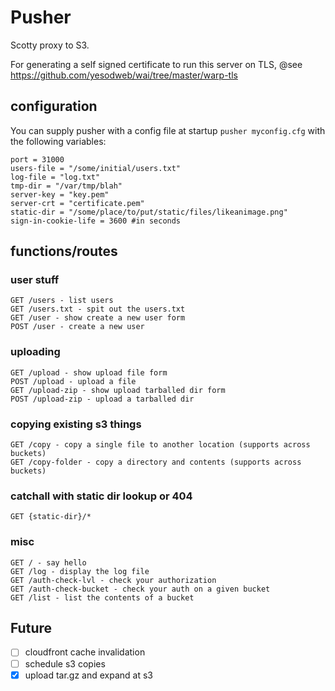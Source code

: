 Pusher
======
Scotty proxy to S3.

For generating a self signed certificate to run this server on TLS,
@see https://github.com/yesodweb/wai/tree/master/warp-tls

configuration
-------------
You can supply pusher with a config file at startup `pusher myconfig.cfg` with
the following variables:

    port = 31000
    users-file = "/some/initial/users.txt"
    log-file = "log.txt"
    tmp-dir = "/var/tmp/blah"
    server-key = "key.pem"
    server-crt = "certificate.pem"
    static-dir = "/some/place/to/put/static/files/likeanimage.png"
    sign-in-cookie-life = 3600 #in seconds

functions/routes
----------------

### user stuff

    GET /users - list users 
    GET /users.txt - spit out the users.txt 
    GET /user - show create a new user form
    POST /user - create a new user 
     
### uploading 

    GET /upload - show upload file form 
    POST /upload - upload a file 
    GET /upload-zip - show upload tarballed dir form
    POST /upload-zip - upload a tarballed dir 

### copying existing s3 things

    GET /copy - copy a single file to another location (supports across buckets)
    GET /copy-folder - copy a directory and contents (supports across buckets) 

### catchall with static dir lookup or 404

    GET {static-dir}/* 

### misc

    GET / - say hello 
    GET /log - display the log file
    GET /auth-check-lvl - check your authorization
    GET /auth-check-bucket - check your auth on a given bucket 
    GET /list - list the contents of a bucket 

Future
------
- [ ] cloudfront cache invalidation
- [ ] schedule s3 copies
- [x] upload tar.gz and expand at s3
